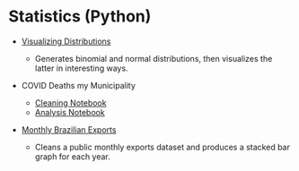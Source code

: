# Statistics (Python)

* [Visualizing Distributions](Visualizing%20Distributions%20(Practice).ipynb)
  * Generates binomial and normal distributions, then visualizes the latter in interesting ways.

* COVID Deaths my Municipality
  * [Cleaning Notebook](Cleaning%20–%20COVID%20Deaths%20by%20Municipality.ipynb)
  * [Analysis Notebook](Analysis%20–%20COVID%20Deaths%20by%20Municipality.ipynb)

* [Monthly Brazilian Exports](Monthly%20Brazilian%20Exports%201997-2020.ipynb)
  * Cleans a public monthly exports dataset and produces a stacked bar graph for each year.
